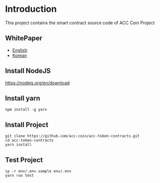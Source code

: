 # Introduction

This project contains the smart contract source code of ACC Coin Project

## WhitePaper

-   [English](docs%2FACC_CoinWhitePaper_EN.pdf)
-   [Korean](docs%2FACC_CoinWhitePaper_KO.pdf)

## Install NodeJS

https://nodejs.org/en/download

## Install yarn

```shell
npm install -g yarn
```

## Install Project

```shell
git clone https://github.com/acc-coin/acc-token-contracts.git
cd acc-token-contracts
yarn install
```

## Test Project

```shell
cp -r env/.env.sample env/.env
yarn run test
```
